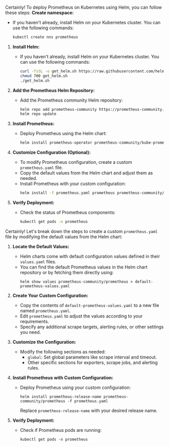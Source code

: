 Certainly! To deploy Prometheus on Kubernetes using Helm, you can follow these steps:
**Create namespace:**
   - If you haven't already, install Helm on your Kubernetes cluster. You can use the following commands:
     ```bash
     kubectl create nns prometheus
     ```

1. **Install Helm:**
   - If you haven't already, install Helm on your Kubernetes cluster. You can use the following commands:
     ```bash
     curl -fsSL -o get_helm.sh https://raw.githubusercontent.com/helm/helm/main/scripts/get-helm-3
     chmod 700 get_helm.sh
     ./get_helm.sh
     ```

2. **Add the Prometheus Helm Repository:**
   - Add the Prometheus community Helm repository:
     ```bash
     helm repo add prometheus-community https://prometheus-community.github.io/helm-charts
     helm repo update
     ```

3. **Install Prometheus:**
   - Deploy Prometheus using the Helm chart:
     ```bash
     helm install prometheus-operator prometheus-community/kube-prometheus-stack --namespace monitoring

     ```

4. **Customize Configuration (Optional):**
   - To modify Prometheus configuration, create a custom `prometheus.yaml` file.
   - Copy the default values from the Helm chart and adjust them as needed.
   - Install Prometheus with your custom configuration:
     ```bash
     helm install -f prometheus.yaml prometheus prometheus-community/prometheus
     ```

5. **Verify Deployment:**
   - Check the status of Prometheus components:
     ```bash
     kubectl get pods -n prometheus
     ```
Certainly! Let's break down the steps to create a custom `prometheus.yaml` file by modifying the default values from the Helm chart:

1. **Locate the Default Values:**
   - Helm charts come with default configuration values defined in their `values.yaml` files.
   - You can find the default Prometheus values in the Helm chart repository or by fetching them directly using:
     ```
     helm show values prometheus-community/prometheus > default-prometheus-values.yaml
     ```

2. **Create Your Custom Configuration:**
   - Copy the contents of `default-prometheus-values.yaml` to a new file named `prometheus.yaml`.
   - Edit `prometheus.yaml` to adjust the values according to your requirements.
   - Specify any additional scrape targets, alerting rules, or other settings you need.

3. **Customize the Configuration:**
   - Modify the following sections as needed:
     - `global`: Set global parameters like scrape interval and timeout.
     - Other specific sections for exporters, scrape jobs, and alerting rules.

4. **Install Prometheus with Custom Configuration:**
   - Deploy Prometheus using your custom configuration:
     ```
     helm install prometheus-release-name prometheus-community/prometheus -f prometheus.yaml
     ```
     Replace `prometheus-release-name` with your desired release name.

5. **Verify Deployment:**
   - Check if Prometheus pods are running:
     ```
     kubectl get pods -n prometheus
     ```


